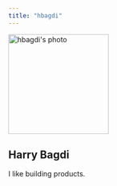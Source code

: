 ```yaml
---
title: "hbagdi"
---
```


  <img src="https://avatars0.githubusercontent.com/u/4694585" alt="hbagdi's photo" height="200px">

## Harry Bagdi
I like building products.
